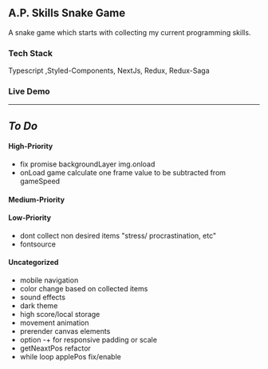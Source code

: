 ## A.P. Skills Snake Game

A snake game which starts with collecting my current programming skills.

### Tech Stack

Typescript ,Styled-Components, NextJs, Redux, Redux-Saga

### Live Demo

---

## _To Do_

#### High-Priority

- fix promise backgroundLayer img.onload
- onLoad game calculate one frame value to be subtracted from gameSpeed

#### Medium-Priority

#### Low-Priority

- dont collect non desired items "stress/ procrastination, etc"
- fontsource

#### Uncategorized

- mobile navigation
- color change based on collected items
- sound effects
- dark theme
- high score/local storage
- movement animation
- prerender canvas elements
- option -+ for responsive padding or scale
- getNeaxtPos refactor
- while loop applePos fix/enable
